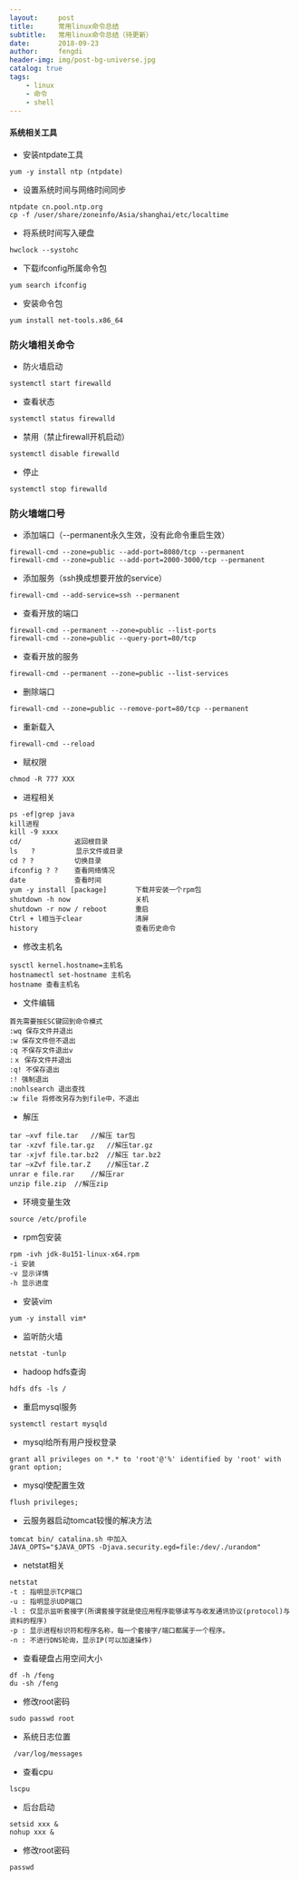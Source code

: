```yaml
---
layout:     post
title:      常用linux命令总结
subtitle:   常用linux命令总结（待更新）
date:       2018-09-23
author:     fengdi
header-img: img/post-bg-universe.jpg
catalog: true
tags:
    - linux
    - 命令
    - shell
---
```


#### 系统相关工具
- 安装ntpdate工具
```
yum -y install ntp (ntpdate)
```
- 设置系统时间与网络时间同步
```
ntpdate cn.pool.ntp.org
cp -f /user/share/zoneinfo/Asia/shanghai/etc/localtime
```
- 将系统时间写入硬盘
```
hwclock --systohc
```
- 下载ifconfig所属命令包
```
yum search ifconfig
```
- 安装命令包
```
yum install net-tools.x86_64
```

### 防火墙相关命令
- 防火墙启动
```
systemctl start firewalld
```
- 查看状态
```
systemctl status firewalld
```
- 禁用（禁止firewall开机启动）
```
systemctl disable firewalld
```
- 停止
```
systemctl stop firewalld
```

### 防火墙端口号
- 添加端口（--permanent永久生效，没有此命令重启生效）
```
firewall-cmd --zone=public --add-port=8080/tcp --permanent
firewall-cmd --zone=public --add-port=2000-3000/tcp --permanent
```
- 添加服务（ssh换成想要开放的service）
```
firewall-cmd --add-service=ssh --permanent
```
- 查看开放的端口
```
firewall-cmd --permanent --zone=public --list-ports
firewall-cmd --zone=public --query-port=80/tcp
```
- 查看开放的服务
```
firewall-cmd --permanent --zone=public --list-services
```
- 删除端口
```
firewall-cmd --zone=public --remove-port=80/tcp --permanent
```
- 重新载入
```
firewall-cmd --reload
```

- 赋权限
```
chmod -R 777 XXX
```

- 进程相关
```
ps -ef|grep java
kill进程
kill -9 xxxx
cd/             返回根目录
ls　　?          显示文件或目录
cd ? ?          切换目录
ifconfig ? ?    查看网络情况
date            查看时间
yum -y install [package]       下载并安装一个rpm包
shutdown -h now                关机
shutdown -r now / reboot       重启
Ctrl + l相当于clear             清屏
history                        查看历史命令
```

- 修改主机名
```
sysctl kernel.hostname=主机名
hostnamectl set-hostname 主机名
hostname 查看主机名
```

- 文件编辑
```
首先需要按ESC键回到命令模式
:wq 保存文件并退出
:w 保存文件但不退出
:q 不保存文件退出v
:ｘ 保存文件并退出
:q! 不保存退出
:! 强制退出
:nohlsearch 退出查找
:w file 将修改另存为到file中，不退出
```

- 解压
```
tar –xvf file.tar   //解压 tar包
tar -xzvf file.tar.gz   //解压tar.gz
tar -xjvf file.tar.bz2  //解压 tar.bz2
tar –xZvf file.tar.Z    //解压tar.Z
unrar e file.rar    //解压rar
unzip file.zip  //解压zip
```

- 环境变量生效
```
source /etc/profile
```

- rpm包安装
```
rpm -ivh jdk-8u151-linux-x64.rpm
-i 安装
-v 显示详情
-h 显示进度
```

- 安装vim
```
yum -y install vim*
```
- 监听防火墙
```
netstat -tunlp
```
- hadoop hdfs查询
```
hdfs dfs -ls /
```

- 重启mysql服务
```
systemctl restart mysqld
```

- mysql给所有用户授权登录
```
grant all privileges on *.* to 'root'@'%' identified by 'root' with grant option;
```

- mysql使配置生效
```
flush privileges;
```

- 云服务器启动tomcat较慢的解决方法
```
tomcat bin/ catalina.sh 中加入
JAVA_OPTS="$JAVA_OPTS -Djava.security.egd=file:/dev/./urandom"
```

- netstat相关
```
netstat
-t : 指明显示TCP端口
-u : 指明显示UDP端口
-l : 仅显示监听套接字(所谓套接字就是使应用程序能够读写与收发通讯协议(protocol)与资料的程序)
-p : 显示进程标识符和程序名称，每一个套接字/端口都属于一个程序。
-n : 不进行DNS轮询，显示IP(可以加速操作)
```

- 查看硬盘占用空间大小
```
df -h /feng
du -sh /feng
```

- 修改root密码
```
sudo passwd root
```

- 系统日志位置
```
 /var/log/messages
```

- 查看cpu
```
lscpu
```

- 后台启动
```
setsid xxx &
nohup xxx &
```

- 修改root密码
```
passwd
```
